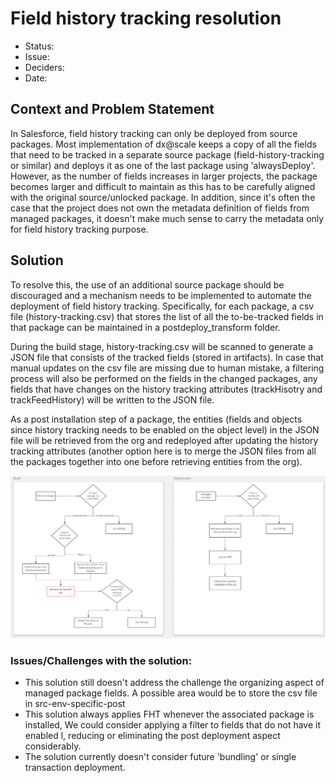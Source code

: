 # Field history tracking resolution

* Status: <!-- optional -->
* Issue: <!-- optional -->
* Deciders: <!-- optional -->
* Date:  <!-- optional -->


## Context and Problem Statement

In Salesforce, field history tracking can only be deployed from source packages. Most implementation of dx@scale keeps a copy of all the fields that need to be tracked in a separate source package (field-history-tracking or similar) and deploys it as one of the last package using 'alwaysDeploy'. However, as the number of fields increases in larger projects, the package becomes larger and difficult to maintain as this has to be carefully aligned with the original source/unlocked package. In addition, since it's often the case that the project does not own the metadata definition of fields from managed packages, it doesn't make much sense to carry the metadata only for field history tracking purpose.


## Solution

To resolve this, the use of an additional source package should be discouraged and a mechanism needs to be implemented to automate the deployment of field history tracking. Specifically, for each package, a csv file (history-tracking.csv) that stores the list of all the to-be-tracked fields in that package can be maintained in a postdeploy_transform folder.

During the build stage, history-tracking.csv will be scanned to generate a JSON file that consists of the tracked fields (stored in artifacts). In case that manual updates on the csv file are missing due to human mistake, a filtering process will also be performed on the fields in the changed packages, any fields that have changes on the history tracking attributes (trackHisotry and trackFeedHistory) will be written to the JSON file.

As a post installation step of a package, the entities (fields and objects since history tracking needs to be enabled on the object level) in the JSON file will be retrieved from the org and redeployed after updating the history tracking attributes (another option here is to merge the JSON files from all the packages together into one before retrieving entities from the org).

![image](./006-field-history-tracking-resolution.png)


### Issues/Challenges with the solution:
- This solution still doesn't address the challenge the organizing aspect of managed package fields. A possible area would be to store the csv file in src-env-specific-post
- This solution always applies FHT whenever the associated package is installed, We could consider applying a filter to fields that do not have it enabled l, reducing or eliminating the post deployment aspect considerably.
- The solution currently doesn't consider future 'bundling' or single transaction deployment.
